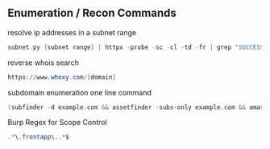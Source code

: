 ## [](#header-2) Enumeration / Recon Commands
resolve ip addresses in a subnet range
```powershell
subnet.py [subnet range] | httpx -probe -sc -cl -td -fr | grep "SUCCESS"
```
reverse whois search
```powershell
https://www.whoxy.com/[domain]
```
subdomain enumeration one line command
```powershell
(subfinder -d example.com && assetfinder -subs-only example.com && amass enum -passive -d example.com) | sort -u > domains.txt
```
Burp Regex for Scope Control
```powershell
.*\.frontapp\..*$
```
